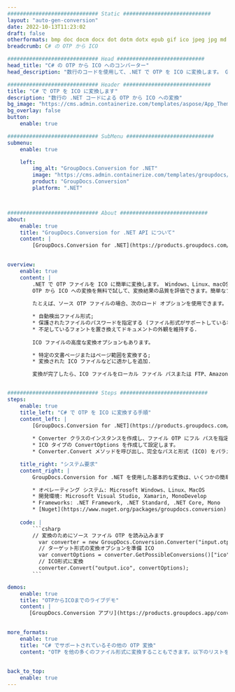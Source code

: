 ```yaml
---
############################# Static ############################
layout: "auto-gen-conversion"
date: 2022-10-13T11:23:02
draft: false
otherformats: bmp doc docm docx dot dotm dotx epub gif ico jpeg jpg md odt ott pdf png psd rtf tex tif tiff txt xps
breadcrumb: C# の OTP から ICO

############################# Head ############################
head_title: "C# の OTP から ICO へのコンバーター"
head_description: "数行のコードを使用して、.NET で OTP を ICO に変換します。 GroupDocs ドキュメント変換 API を使用して、160 を超えるファイル形式を変換します。"

############################# Header ############################
title: "C# で OTP を ICO に変換します"
description: "数行の .NET コードによる OTP から ICO への変換"
bg_image: "https://cms.admin.containerize.com/templates/aspose/App_Themes/V3/images/bg/header1.png"
bg_overlay: false
button:
    enable: true

############################# SubMenu ############################
submenu:
    enable: true

    left:
        img_alt: "GroupDocs.Conversion for .NET"
        image: "https://cms.admin.containerize.com/templates/groupdocs/images/product-logos/90x90-noborder/groupdocs-conversion-net.png"
        product: "GroupDocs.Conversion"
        platform: ".NET"



############################# About ############################
about:
    enable: true
    title: "GroupDocs.Conversion for .NET API について"
    content: |
        [GroupDocs.Conversion for .NET](https://products.groupdocs.com/conversion/net/) を使用して、Microsoft Word、Excel、PowerPoint、PDF、Visio、およびその他の形式を変換できます。 GroupDocs.Conversion は、高いパフォーマンスが要求されるバックエンドおよび内部システムに適したスタンドアロン API です。 Microsoft や Open Office などのソフトウェアには依存しません。
    

overview:
    enable: true
    content: |
        .NET で OTP ファイルを ICO に簡単に変換します。 Windows、Linux、macOS など、任意のプラットフォームで C# コード行を 2 行だけ使用できます。
        OTP から ICO への変換を無料で試して、変換結果の品質を評価できます。簡単なファイル変換のシナリオに加えて、ソース OTP ファイルをロードし、出力 ICO 結果を保存するためのより高度なオプションを試すことができます。 
        
        たとえば、ソース OTP ファイルの場合、次のロード オプションを使用できます。

        * 自動検出ファイル形式;
        * 保護されたファイルのパスワードを指定する (ファイル形式がサポートしている場合);
        * 不足しているフォントを置き換えてドキュメントの外観を維持する.
        
        ICO ファイルの高度な変換オプションもあります。

        * 特定の文書ページまたはページ範囲を変換する;
        * 変換された ICO ファイルなどに透かしを追加.

        変換が完了したら、ICO ファイルをローカル ファイル パスまたは FTP、Amazon S3、Google Drive、Dropbox などのサードパーティ ストレージに保存できます。注意してください - OTP を {{ に変換するにはTO}} MS Office、Open Office、Adobe Acrobat Reader などの追加のソフトウェアをインストールする必要はありません。


############################# Steps ############################
steps:
    enable: true
    title_left: "C# で OTP を ICO に変換する手順"
    content_left: |
        [GroupDocs.Conversion for .NET](https://products.groupdocs.com/conversion/net/) を使用すると、開発者は数行のコードで OTP ファイルを ICO に簡単に変換できます。
        
        * Converter クラスのインスタンスを作成し、ファイル OTP にフル パスを指定します。
        * ICO タイプの ConvertOptions を作成して設定します。
        * Converter.Convert メソッドを呼び出し、完全なパスと形式 (ICO) をパラメーターとして渡します。

    title_right: "システム要求"
    content_right: |
        GroupDocs.Conversion for .NET を使用した基本的な変換は、いくつかの簡単な手順で実行できます。当社の API は、すべての主要なプラットフォームとオペレーティング システムでサポートされています。以下のコードを実行する前に、システムに次の前提条件がインストールされていることを確認してください。

        * オペレーティング システム: Microsoft Windows、Linux、MacOS
        * 開発環境: Microsoft Visual Studio, Xamarin, MonoDevelop
        * Frameworks: .NET Framework, .NET Standard, .NET Core, Mono
        * [Nuget](https://www.nuget.org/packages/groupdocs.conversion) から最新の GroupDocs.Conversion for .NET を取得します
         
    code: |
        ```csharp    
        // 変換のためにソース ファイル OTP を読み込みます
          var converter = new GroupDocs.Conversion.Converter("input.otp");
          // ターゲット形式の変換オプションを準備 ICO
          var convertOptions = converter.GetPossibleConversions()["ico"].ConvertOptions;
          // ICO形式に変換
          converter.Convert("output.ico", convertOptions);
        ```

demos:
    enable: true
    title: "OTPからICOまでのライブデモ"
    content: |
       [GroupDocs.Conversion アプリ](https://products.groupdocs.app/conversion/family) Web サイトにアクセスして、今すぐ OTP を ICO に変換してください。オンラインデモには次の利点があります
          

more_formats:
    enable: true
    title: "C# でサポートされているその他の OTP 変換"
    content: "OTP を他の多くのファイル形式に変換することもできます。以下のリストをご覧ください。"
       
       
back_to_top:
    enable: true
---
```

